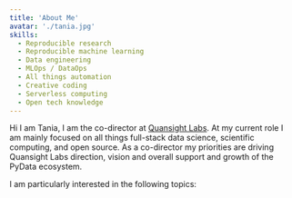 ```yaml
---
title: 'About Me'
avatar: './tania.jpg'
skills:
  - Reproducible research
  - Reproducible machine learning
  - Data engineering
  - MLOps / DataOps
  - All things automation
  - Creative coding
  - Serverless computing
  - Open tech knowledge
---
```


Hi I am Tania, I am the co-director at [Quansight Labs](https://labs.quansight.org/). At my current role I am mainly focused on all things full-stack data science, scientific computing, and open source. As a co-director my priorities are driving Quansight Labs direction, vision and overall support and growth of the PyData ecosystem.

I am particularly interested in the following topics:
